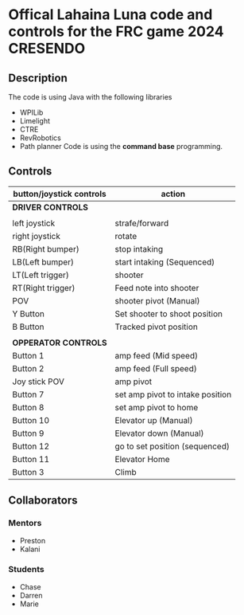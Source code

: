 # Offical Lahaina Luna code and controls for the FRC game 2024 CRESENDO

## Description
The code is using Java with the following libraries
- WPILib
- Limelight
- CTRE
- RevRobotics
- Path planner
Code is using the **command base** programming.


## Controls
| button/joystick controls | action|
|---|---|
|**DRIVER CONTROLS**|
||
|left joystick | strafe/forward|
|right joystick | rotate |
|RB(Right bumper)| stop intaking|
|LB(Left bumper) | start intaking (Sequenced) |
|LT(Left trigger)| shooter|
|RT(Right trigger)| Feed note into shooter|
|POV| shooter pivot (Manual)|
|Y Button | Set shooter to shoot position |
|B Button | Tracked pivot position|
||
|**OPPERATOR CONTROLS**|
|Button 1 | amp feed (Mid speed)|
|Button 2| amp feed (Full speed)|
|Joy stick POV | amp pivot|
|Button 7 |set amp pivot to intake position |
|Button 8 | set amp pivot to home |
|Button 10 | Elevator up (Manual)|
|Button 9 | Elevator down (Manual)|
|Button 12| go to set position (sequenced)|
|Button 11 | Elevator Home|
|Button 3 | Climb |


## Collaborators
### Mentors
- Preston
- Kalani
### Students
- Chase
- Darren
- Marie
